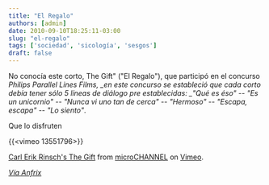 ```yaml
---
title: "El Regalo"
authors: [admin]
date: 2010-09-10T18:25:11-03:00
slug: "el-regalo"
tags: ['sociedad', 'sicología', 'sesgos']
draft: false
---
```


No conocía este corto, The Gift" ("El Regalo"), que participó en el
concurso *Philips Parallel Lines Films, \_en este concurso se estableció
que cada corto debía tener sólo 5 líneas de diálogo pre establecidas:
_"Qué es éso" -- "Es un unicornio" -- "Nunca vi uno tan de cerca" --
"Hermoso" -- "Escapa, escapa" -- "Lo siento"*.


Que lo disfruten

{{<vimeo 13551796>}}

[Carl Erik Rinsch\'s The Gift](http://vimeo.com/13551796) from
[microCHANNEL](http://vimeo.com/microchannel) on
[Vimeo](http://vimeo.com).

*[Vía Anfrix](http://www.anfrix.com/2010/08/the-gift-y-su-posible-pelicula/)*
